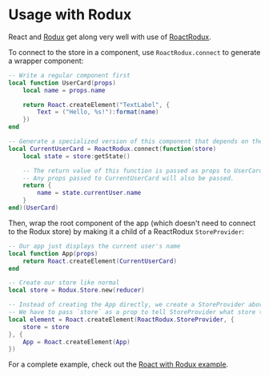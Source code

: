 # Usage with Rodux
React and [Rodux](https://github.com/Roblox/Rodux) get along very well with use of [RoactRodux](https://github.com/Roblox/RoactRodux).

To connect to the store in a component, use `RoactRodux.connect` to generate a wrapper component:

```lua
-- Write a regular component first
local function UserCard(props)
	local name = props.name

	return Roact.createElement("TextLabel", {
		Text = ("Hello, %s!"):format(name)
	})
end

-- Generate a specialized version of this component that depends on the store
local CurrentUserCard = RoactRodux.connect(function(store)
	local state = store:getState()

	-- The return value of this function is passed as props to UserCard
	-- Any props passed to CurrentUserCard will also be passed.
	return {
		name = state.currentUser.name
	}
end)(UserCard)
```

Then, wrap the root component of the app (which doesn't need to connect to the Rodux store) by making it a child of a ReactRodux `StoreProvider`:

```lua
-- Our app just displays the current user's name
local function App(props)
	return Roact.createElement(CurrentUserCard)
end

-- Create our store like normal
local store = Rodux.Store.new(reducer)

-- Instead of creating the App directly, we create a StoreProvider above it
-- We have to pass `store` as a prop to tell StoreProvider what store to connect to!
local element = Roact.createElement(RoactRodux.StoreProvider, {
	store = store
}, {
	App = Roact.createElement(App)
})
```

For a complete example, check out the [Roact with Rodux example](/examples/roact-rodux.md).